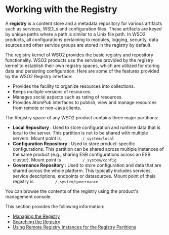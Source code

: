 # Working with the Registry

A **registry** is a content store and a metadata repository for various
artifacts such as services, WSDLs and configuration files. These
artifacts are keyed by unique paths where a path is similar to a Unix
file path. In WSO2 products, all configurations pertaining to modules,
logging, security, data sources and other service groups are stored in
the registry by default.

The registry kernel of WSO2 provides the basic registry and repository
functionality. WSO2 products use the services provided by the registry
kernel to establish their own registry spaces, which are utilized for
storing data and persisting configuration. Here are some of the features
provided by the WSO2 Registry interface:

-   Provides the facility to organize resources into collections.
-   Keeps multiple versions of resources.
-   Manages social aspects such as rating of resources.
-   Provides AtomPub interfaces to publish, view and manage resources
    from remote or non-Java clients.

The Registry space of any WSO2 product contains three major
partitions:  

-   **Local Repository** : Used to store configuration and runtime data
    that is local to the server. This partition is not to be shared with
    multiple servers. Mount point is
    `          /_system/local         `  
-   **Configuration Repository** : Used to store product-specific
    configurations. This partition can be shared across multiple
    instances of the same product (e.g., sharing ESB configurations
    across an ESB cluster). Mount point is
    `          /_system/config         ` .
-   **Governance Repository** : Used to store configuration and data
    that are shared across the whole platform. This typically includes
    services, service descriptions, endpoints or datasources. Mount
    point of theis registry is `          /_system/governance         `
    .

You can browse the contents of the registry using the product's
management console.

This section provides the following information:

-   [Managing the Registry](_Managing_the_Registry_)
-   [Searching the Registry](_Searching_the_Registry_)
-   [Using Remote Registry Instances for the Registry
    Partitions](_Using_Remote_Registry_Instances_for_the_Registry_Partitions_)

  
